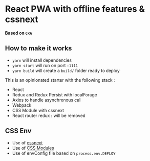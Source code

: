 # React PWA with offline features & cssnext
**Based on `CRA`**

## How to make it works

- `yarn` will install dependencies
- `yarn start` will run on port `:1111`
- `yarn build` will create a `build/` folder ready to deploy

This is an opinionated starter with the following stack :

- React
- Redux and Redux Persist with localForage
- Axios to handle asynchronous call
- Webpack
- CSS Module with cssnext
- React router redux : will be removed


## CSS Env
- Use of [cssnext](http://cssnext.io/usage/)
- Use of [CSS Modules](https://github.com/css-modules/css-modules)
- Use of envConfig file based on `process.env.DEPLOY`
